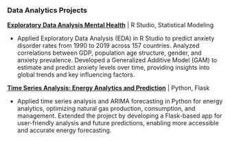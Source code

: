 ### Data Analytics Projects

**[Exploratory Data Analysis Mental Health](https://github.com/sakshiiiir/EDA-Mental-Health)** | R Studio, Statistical Modeling
- Applied Exploratory Data Analysis (EDA) in R Studio to predict anxiety disorder rates from 1990 to 2019 across 157 countries. Analyzed correlations between GDP, population age structure, gender, and anxiety prevalence. Developed a Generalized Additive Model (GAM) to estimate and predict anxiety levels over time, providing insights into global trends and key influencing factors.

**[Time Series Analysis: Energy Analytics and Prediction](https://github.com/sakshiiiir/Time-Series-Analysis-Energy-Analytics)** | Python, Flask
- Applied time series analysis and ARIMA forecasting in Python for energy analytics, optimizing natural gas production, consumption, and management. Extended the project by developing a Flask-based app for user-friendly analysis and future predictions, enabling more accessible and accurate energy forecasting.


